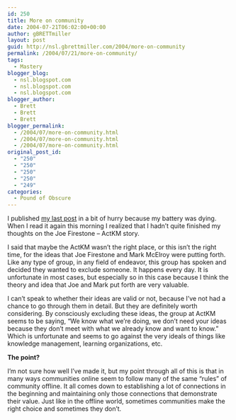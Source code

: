```yaml
---
id: 250
title: More on community
date: 2004-07-21T06:02:00+00:00
author: gBRETTmiller
layout: post
guid: http://nsl.gbrettmiller.com/2004/more-on-community
permalink: /2004/07/21/more-on-community/
tags:
  - Mastery
blogger_blog:
  - nsl.blogspot.com
  - nsl.blogspot.com
  - nsl.blogspot.com
blogger_author:
  - Brett
  - Brett
  - Brett
blogger_permalink:
  - /2004/07/more-on-community.html
  - /2004/07/more-on-community.html
  - /2004/07/more-on-community.html
original_post_id:
  - "250"
  - "250"
  - "250"
  - "250"
  - "249"
categories:
  - Pound of Obscure
---
```

I published [my last post](http://nsl.blogspot.com/2004_07_01_nsl_archive.html#109036569527955267) in a bit of hurry because my battery was dying. When I read it again this morning I realized that I hadn&#8217;t quite finished my thoughts on the Joe Firestone &#8211; ActKM story. 

I said that maybe the ActKM wasn&#8217;t the right place, or this isn&#8217;t the right time, for the ideas that Joe Firestone and Mark McElroy were putting forth. Like any type of group, in any field of endeavor, this group has spoken and decided they wanted to exclude someone. It happens every day. It is unfortunate in most cases, but especially so in this case because I think the theory and idea that Joe and Mark put forth are very valuable. 

I can&#8217;t speak to whether their ideas are valid or not, because I&#8217;ve not had a chance to go through them in detail. But they are definitely worth considering. By consciously excluding these ideas, the group at ActKM seems to be saying, &#8220;We know what we&#8217;re doing, we don&#8217;t need your ideas because they don&#8217;t meet with what we already know and want to know.&#8221; Which is unfortunate and seems to go against the very ideals of things like knowledge management, learning organizations, etc.

**The point?**

I&#8217;m not sure how well I&#8217;ve made it, but my point through all of this is that in many ways communities online seem to follow many of the same &#8220;rules&#8221; of community offline. It all comes down to establishing a lot of connections in the beginning and maintaining only those connections that demonstrate their value. Just like in the offline world, sometimes communities make the right choice and sometimes they don&#8217;t.